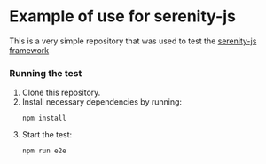 # Example of use for serenity-js
This is a very simple repository that was used to test the [serenity-js framework](https://serenity-js.org/)

### Running the test

1. Clone this repository.
2. Install necessary dependencies by running:
    ```
    npm install
    ```
3. Start the test:
     ```
    npm run e2e
    ```

